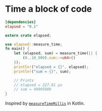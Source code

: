 # Time a block of code

```TOML
[dependencies]
elapsed = "0.1"
```

```Rust
extern crate elapsed;

use elapsed::measure_time;
fn main() {
    let (elapsed, sum) = measure_time(|| {
        (0..10_000).sum::<u64>()
    });
    println!("elapsed = {}", elapsed);
    println!("sum = {}", sum);

    // Prints
    // elapsed = 227.81 μs
    // sum = 49995000
}
```

Inspired by [`measureTimeMillis`](https://kotlinlang.org/api/latest/jvm/stdlib/kotlin.system/measure-time-millis.html) in
Kotlin.
